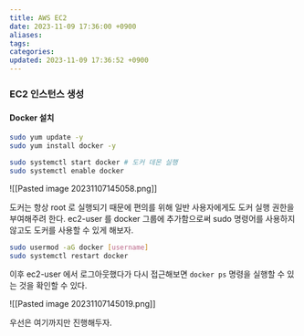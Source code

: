 ```yaml
---
title: AWS EC2
date: 2023-11-09 17:36:00 +0900
aliases: 
tags: 
categories: 
updated: 2023-11-09 17:36:52 +0900
---
```


### EC2 인스턴스 생성

#### Docker 설치

```bash
sudo yum update -y
sudo yum install docker -y
```

```bash
sudo systemctl start docker # 도커 데몬 실행
sudo systemctl enable docker
```

![[Pasted image 20231107145058.png]]

도커는 항상 root 로 실행되기 때문에 편의를 위해 일반 사용자에게도 도커 실행 권한을 부여해주려 한다. ec2-user 를 docker 그룹에 추가함으로써 sudo 명령어를 사용하지 않고도 도커를 사용할 수 있게 해보자.

```bash
sudo usermod -aG docker [username]
sudo systemctl restart docker
```

이후 ec2-user 에서 로그아웃했다가 다시 접근해보면 `docker ps` 명령을 실행할 수 있는 것을 확인할 수 있다.

![[Pasted image 20231107145019.png]]

우선은 여기까지만 진행해두자.